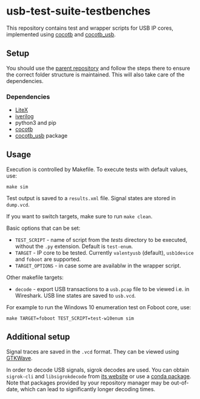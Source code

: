 # usb-test-suite-testbenches

This repository contains test and wrapper scripts for USB IP cores, implemented using [cocotb](https://github.com/cocotb/cocotb) and [cocotb_usb](https://github.com/antmicro/usb-test-suite-cocotb-usb).

## Setup

You should use the [parent repository](https://github.com/antmicro/usb-test-suite-build) and follow the steps there to ensure the correct folder structure is maintained. This will also take care of the dependencies.

### Dependencies

* [LiteX](https://github.com/enjoy-digital/litex)
* [iverilog](http://iverilog.icarus.com/)
* python3 and pip
* [cocotb](https://github.com/cocotb/cocotb)
* [cocotb_usb](https://github.com/antmicro/usb-test-suite-cocotb-usb) package

## Usage

Execution is controlled by Makefile. To execute tests with default values, use:

```
make sim
```

Test output is saved to a `results.xml` file. Signal states are stored in `dump.vcd`.

If you want to switch targets, make sure to run `make clean`.

Basic options that can be set:
* `TEST_SCRIPT` - name of script from the *tests* directory to be executed, without the `.py` extension. Default is `test-enum`.
* `TARGET` - IP core to be tested. Currently `valentyusb` (default), `usb1device` and `foboot` are supported.
* `TARGET_OPTIONS` - in case some are availablw in the wrapper script.

Other makefile targets:
* `decode` - export USB transactions to a `usb.pcap` file to be viewed i.e. in Wireshark. USB line states are saved to `usb.vcd`.

For example to run the Windows 10 enumeration test on Foboot core, use:

```
make TARGET=foboot TEST_SCRIPT=test-w10enum sim
```

## Additional setup

Signal traces are saved in the `.vcd` format. They can be viewed using [GTKWave](http://gtkwave.sourceforge.net/).

In order to decode USB signals, sigrok decodes are used. You can obtain `sigrok-cli` and `libsigrokdecode` from [its website](https://sigrok.org) or use a [conda package](https://anaconda.org/symbiflow/sigrok-cli). Note that packages provided by your repository manager may be out-of-date, which can lead to significantly longer decoding times.

